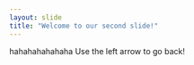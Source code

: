 ```yaml
---
layout: slide
title: "Welcome to our second slide!"
---
```

hahahahahahaha
Use the left arrow to go back!
